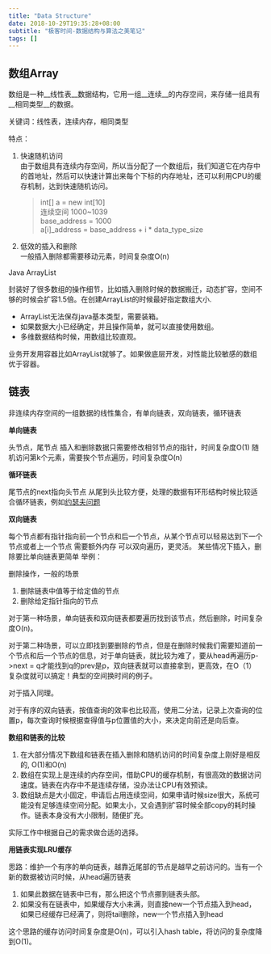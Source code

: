 ```yaml
---
title: "Data Structure"
date: 2018-10-29T19:35:28+08:00
subtitle: "极客时间-数据结构与算法之美笔记"
tags: []
---
```


## 数组Array
数组是一种__线性表__数据结构，它用一组__连续__的内存空间，来存储一组具有__相同类型__的数据。

关键词：线性表，连续内存，相同类型

特点：

1. 快速随机访问  
   由于数组具有连续内存空间，所以当分配了一个数组后，我们知道它在内存中的首地址，然后可以快速计算出来每个下标的内存地址，还可以利用CPU的缓存机制，达到快速随机访问。

    >   int[] a = new int[10]  
    >   连续空间 1000~1039  
    >   base_address = 1000  
    >   a[i]_address = base_address + i * data_type_size  
2. 低效的插入和删除  
   一般插入删除都需要移动元素，时间复杂度O(n)

Java ArrayList

封装好了很多数组的操作细节，比如插入删除时候的数据搬迁，动态扩容，空间不够的时候会扩容1.5倍。在创建ArrayList的时候最好指定数组大小.

* ArrayList无法保存java基本类型，需要装箱。
* 如果数据大小已经确定，并且操作简单，就可以直接使用数组。
* 多维数据结构时候，用数组比较直观。

业务开发用容器比如ArrayList就够了。如果做底层开发，对性能比较敏感的数组优于容器。

## 链表
非连续内存空间的一组数据的线性集合，有单向链表，双向链表，循环链表

__单向链表__

头节点，尾节点
插入和删除数据只需要修改相邻节点的指针，时间复杂度O(1)
随机访问第k个元素，需要挨个节点遍历，时间复杂度O(n)

__循环链表__

尾节点的next指向头节点
从尾到头比较方便，处理的数据有环形结构时候比较适合循环链表，例如[约瑟夫问题](https://en.wikipedia.org/wiki/Josephus_problem)

__双向链表__

每个节点都有指针指向前一个节点和后一个节点，从某个节点可以轻易达到下一个节点或者上一个节点
需要额外内存
可以双向遍历，更灵活。
某些情况下插入，删除要比单向链表更简单
举例：

删除操作，一般的场景

1. 删除链表中值等于给定值的节点
2. 删除给定指针指向的节点

对于第一种场景，单向链表和双向链表都要遍历找到该节点，然后删除，时间复杂度O(n)。

对于第二种场景，可以立即找到要删除的节点，但是在删除时候我们需要知道前一个节点和后一个节点的信息，对于单向链表，就比较为难了，要从head再遍历p->next = q才能找到q的prev是p，双向链表就可以直接拿到，更高效，在O（1）复杂度就可以搞定！典型的空间换时间的例子。

对于插入同理。

对于有序的双向链表，按值查询的效率也比较高，使用二分法，记录上次查询的位置p，每次查询时候根据查得值与p位置值的大小，来决定向前还是向后查。

__数组和链表的比较__

1. 在大部分情况下数组和链表在插入删除和随机访问的时间复杂度上刚好是相反的, O(1)和O(n)
2. 数组在实现上是连续的内存空间，借助CPU的缓存机制，有很高效的数据访问速度。链表在内存中不是连续存储，没办法让CPU有效预读。
3. 数组缺点是大小固定，申请后占用连续空间，如果申请时候size很大，系统可能没有足够连续空间分配。如果太小，又会遇到扩容时候全部copy的耗时操作。链表本身没有大小限制，随便扩充。

实际工作中根据自己的需求做合适的选择。

__用链表实现LRU缓存__

思路：维护一个有序的单向链表，越靠近尾部的节点是越早之前访问的。当有一个新的数据被访问时候，从head遍历链表

1. 如果此数据在链表中已有，那么把这个节点挪到链表头部。
2. 如果没有在链表中，如果缓存大小未满，则直接new一个节点插入到head，如果已经缓存已经满了，则将tail删除，new一个节点插入到head

这个思路的缓存访问时间复杂度是O(n)，可以引入hash table，将访问的复杂度降到O(1)。
